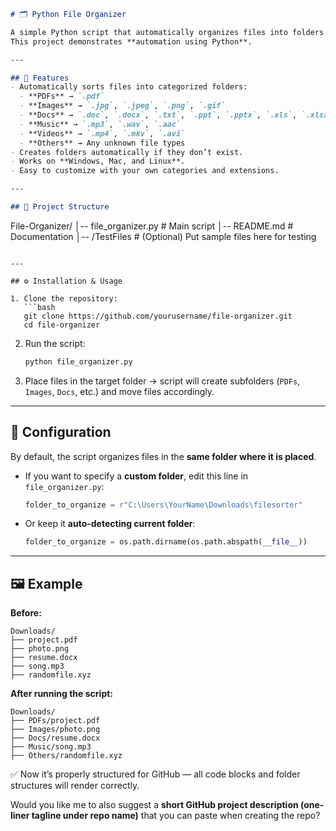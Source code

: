 
```markdown
# 🗂️ Python File Organizer

A simple Python script that automatically organizes files into folders based on their extensions (PDFs, Images, Docs, Music, Videos, Others).  
This project demonstrates **automation using Python**.

---

## 🚀 Features
- Automatically sorts files into categorized folders:
  - **PDFs** → `.pdf`
  - **Images** → `.jpg`, `.jpeg`, `.png`, `.gif`
  - **Docs** → `.doc`, `.docx`, `.txt`, `.ppt`, `.pptx`, `.xls`, `.xlsx`
  - **Music** → `.mp3`, `.wav`, `.aac`
  - **Videos** → `.mp4`, `.mkv`, `.avi`
  - **Others** → Any unknown file types
- Creates folders automatically if they don’t exist.
- Works on **Windows, Mac, and Linux**.
- Easy to customize with your own categories and extensions.

---

## 📂 Project Structure
```

File-Organizer/
│-- file\_organizer.py   # Main script
│-- README.md           # Documentation
│-- /TestFiles          # (Optional) Put sample files here for testing

````

---

## ⚙️ Installation & Usage

1. Clone the repository:
   ```bash
   git clone https://github.com/yourusername/file-organizer.git
   cd file-organizer
````

2. Run the script:

   ```bash
   python file_organizer.py
   ```

3. Place files in the target folder → script will create subfolders (`PDFs`, `Images`, `Docs`, etc.) and move files accordingly.

---

## 🔧 Configuration

By default, the script organizes files in the **same folder where it is placed**.

* If you want to specify a **custom folder**, edit this line in `file_organizer.py`:

  ```python
  folder_to_organize = r"C:\Users\YourName\Downloads\filesorter"
  ```

* Or keep it **auto-detecting current folder**:

  ```python
  folder_to_organize = os.path.dirname(os.path.abspath(__file__))
  ```

---

## 🖼️ Example

**Before:**

```
Downloads/
├── project.pdf
├── photo.png
├── resume.docx
├── song.mp3
├── randomfile.xyz
```

**After running the script:**

```
Downloads/
├── PDFs/project.pdf
├── Images/photo.png
├── Docs/resume.docx
├── Music/song.mp3
├── Others/randomfile.xyz
```


✅ Now it’s properly structured for GitHub — all code blocks and folder structures will render correctly.  

Would you like me to also suggest a **short GitHub project description (one-liner tagline under repo name)** that you can paste when creating the repo?
```
